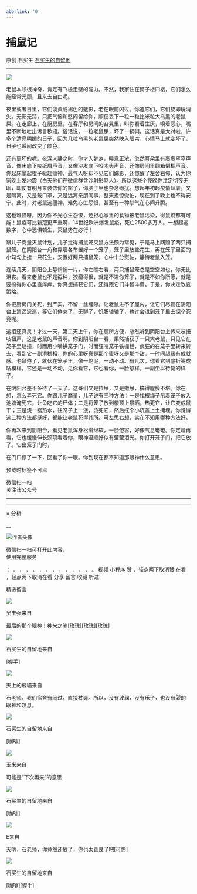 ```yaml
---
abbrlink: '0'
---
```

#  捕鼠记

原创  石买生  [ 石买生的自留地 ](javascript:void\(0\);)

__ _ _ _ _

![](https://mmbiz.qpic.cn/mmbiz_jpg/hVNLue76EhicwXFkZxNucOAY7LOFEicJTYxs6iakgyZXAZkQ6GiaFACy2C4yzv6VRCibD1cLiblKBk5Kv76B0YCsk8NA/640?wx_fmt=jpeg)

老鼠本领很神奇，肯定有飞檐走壁的能力。不然，我家住在筒子楼四楼，它们怎么能经常光顾，且来去自由呢。

夜里或者日里，它们淡黄或褐色的魅影，老在眼前闪过。你追它们，它们旋即玩消失。无影无踪，只把气恼和憋闷留给你，顺便丢下一粒一粒比米粒大乌黑的老鼠屎。在走廊上，在厨房里，在客厅和房间的旮旯里，叫你看着生厌，嗅着恶心，嘴里不断地吐出污言秽语。俗话说，一粒老鼠屎，坏了一锅粥。这话真是太对啦，许多个清亮明媚的日子，因为几粒乌黑的老鼠屎突然映入眼帘，心情马上就变坏了，日子也瞬间改变了颜色。

还有更坏的呢。夜深人静之时，你才入梦乡，睡意正浓，忽然耳朵里有窸窸窣窣声音，像床底下咬纸屑声音，又像沙发底下咬木头声音，还像房间里翻箱倒柜声音。你起床拿起棍子驱赶瘟神，最气人呀却不见它们踪影，还惊醒了左舍右邻，认为你家晚上发地震（白天他们在微信群含沙射影骂人）。所以这些个夜晚你注定彻夜无眠，即使有明月来装饰你的窗子，你脑子里也杂念纷扰。想起年初起疫情肆虐，又是隔离，又是戴口罩，又是远离亲朋同事，整天担惊受怕，现在到了晚上也不得安宁。此时，对老鼠这瘟神，难免心生怨恨，甚至有一种杀气在心间升腾。

这也难怪呀。因为你不光心生怨恨，还担心家里的食物被老鼠污染，得鼠疫都有可能！鼠疫可比新冠更严重啊，14世纪欧洲爆发鼠疫，死亡2500多万人。一想起这数字，心中恐惧顿生，灭鼠势在必行！

跟儿子商量灭鼠计划，儿子觉得捕鼠笼灭鼠方法颇为常见，于是马上网购了两只捕鼠笼。在阴阳台一角和靠墙各布置好一个笼子，笼子里放些花生，再在笼子里面的小勾勾上挂一只花生，安置好两只捕鼠笼，心中十分熨帖，静待老鼠入笼。

连续几天，阴阳台上静悄悄一片，你左瞧右看，两只捕鼠笼总是空空如也，你无比沮丧。看来老鼠也不是孬种，狡猾得很，就是不进你笼子，就是不如你所愿，就是要搞得你心里直痒痒。你真想捕获它们，还得跟它们斗智斗勇。于是，你决定改变策略。

你把厨房门关死，封严实，不留一丝缝隙。让老鼠进不了屋内，让它们尽管在阴阳台上逍遥逡巡，等它们倦怠了，无聊了，饥肠辘辘了，也许会进到笼子里去探个究竟呢。

这招还真灵！才过一天，第二天上午，你在厕所方便，忽然听到阴阳台上传来吱扭吱扭声，这是老鼠的声音啊。你到阴阳台一看，果然捕获了一只大老鼠，只见它在笼子里瞎撞，时而用小嘴拱笼子门，时而狂咬笼子铁栅栏，疯狂的在笼子里转来转去，看到它一副滑稽相，你的心里呀真是那个蜜呀又是那个甜，一时间超级有成就感。老鼠倦了，就伏在笼子里，像一坨泥，一动不动。有几次，你看它到底折腾成啥模样，它还是一动不动，见你看它，它也看你，一脸憨样。一副坐以待毙的样子。

在阴阳台差不多待了一天了。这哥们又是拉屎，又是撒尿，搞得腥臊不堪。你在想，怎么弄死它。你跟儿子商量，儿子说有三种方法：一是找根绳子吊着笼子放入池塘淹死它，让鱼吃它的尸体；二是将笼子放到楼顶上暴晒，热死它，让它变成鼠干；三是烧一锅热水，往笼子上一浇，烫死它，然后挖个小坑盖上土掩埋。你觉得这三种方法都挺好，都能让老鼠死得其所。可左思右想，实在不知用哪种方法好。

你再次来到阴阳台，看见老鼠浑身松塌绵软，一脸倦容，好像气息奄奄。你定睛再看，它也缓慢伸长颈项看着你，眼神温顺好似有莹莹泪光。你打开笼子门，把它放了。它出笼子门时，

在门口停了一下，回看了你一眼。你到现在都不知道那眼神什么意思。

预览时标签不可点

微信扫一扫  
关注该公众号





****



****



×  分析

__

![作者头像](http://mmbiz.qpic.cn/mmbiz_png/hVNLue76EhibricgkQZeT964ria54dgJkqVBX9ibyvn7PmGOltlupHdVshOibeQZDSypqiaIBNKdw8cwXfXfBZkPVgVg/0?wx_fmt=png)

微信扫一扫可打开此内容，  
使用完整服务

：  ，  ，  ，  ，  ，  ，  ，  ，  ，  ，  ，  ，  。  视频  小程序  赞  ，轻点两下取消赞  在看  ，轻点两下取消在看
分享  留言  收藏  听过

精选留言

![](http://wx.qlogo.cn/mmopen/0csZtXb7CRWfKb2ib2riaRcHiaQdvbBFSo5XzgvJrfjPJqNiaicTNroH1HOWI7wMyLsqSDor6UK81ck8ibgnPenTwzA2ukl0oRQrMp/64)

吴丰强来自

最后的那个眼神！神来之笔[玫瑰][玫瑰][玫瑰]

![](http://wx.qlogo.cn/mmhead/Q3auHgzwzM4ELPv9zSiaIDouClt0fOcfibXKFibPXptvGvnLVF6qUCyQg/64)

石买生的自留地来自

[握手]

![](http://wx.qlogo.cn/mmopen/qE9MKluetOkyWRgQwQkOM9pv3FOJibkicJGvJQicbxURCDHksfoXlKMLw59aPv1yLv2qaZMXOGtA64QfwicxgjdlpQ/64)

天上的飛貓来自

石老师，我们宿舍有闹过，直接杖毙。所以，没有波澜，没有乐子，也没有🐭的眼神和叹息。

![](http://wx.qlogo.cn/mmhead/Q3auHgzwzM4ELPv9zSiaIDouClt0fOcfibXKFibPXptvGvnLVF6qUCyQg/64)

石买生的自留地来自

[咖啡]

![](http://wx.qlogo.cn/mmopen/Q3auHgzwzM71Bp2mQSSbwTZFXq4UV695E7ibnnibpAMNb5ThbdoiaEV3f4HKkqIFgsibgCHSwJMcKYN8KDZLl5wV881Wdu2BVFEWouib5WicYEicZb02f2xsicMTK5yxULAOWvzH/64)

玉米来自

可能是“下次再来”的意思

![](http://wx.qlogo.cn/mmhead/Q3auHgzwzM4ELPv9zSiaIDouClt0fOcfibXKFibPXptvGvnLVF6qUCyQg/64)

石买生的自留地来自

[咖啡]

![](http://wx.qlogo.cn/mmopen/Tk1iciaI19LTZrtnTyMsKuKLq90aLoibs9ruTn5K6KLqicgTOI7nCS5zERaRSsqSe3qT8Iw4FiblnG6UuoNe7aBia9gXZuGoaXRB7tYKJaXxE7U9jwSIOA9pxBKiayHqk3bwDIc/64)

E来自

天呐，石老师，你竟然还放了，你也太善良了吧[可怜]

![](http://wx.qlogo.cn/mmhead/Q3auHgzwzM4ELPv9zSiaIDouClt0fOcfibXKFibPXptvGvnLVF6qUCyQg/64)

石买生的自留地来自

[咖啡][握手]

